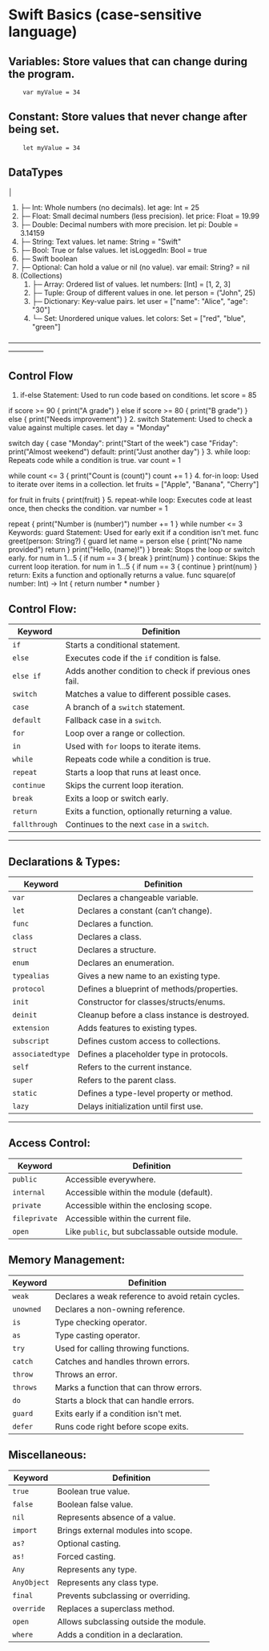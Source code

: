 #  Swift Basics (case-sensitive language)

## Variables: Store values that can change during the program.
		var myValue = 34

## Constant: Store values that never change after being set.
		let myValue = 34

## DataTypes
 │
1. ├─ Int: Whole numbers (no decimals). let age: Int = 25
2. ├─ Float: Small decimal numbers (less precision). let price: Float = 19.99
3. ├─ Double: Decimal numbers with more precision. let pi: Double = 3.14159
4. ├─ String: Text values. let name: String = "Swift"
5. ├─ Bool: True or false values. let isLoggedIn: Bool = true
6. ├─ Swift boolean
7. ├─ Optional: Can hold a value or nil (no value). var email: String? = nil
8. (Collections)
    1. ├─ Array: Ordered list of values. let numbers: [Int] = [1, 2, 3]
    2. ├─ Tuple: Group of different values in one. let person = ("John", 25)
    3. ├─ Dictionary: Key-value pairs. let user = ["name": "Alice", "age": "30"]
    4. └─ Set: Unordered unique values. let colors: Set = ["red", "blue", "green"]

—————————————————————————————————————————

## Control Flow
 
1. if-else Statement: Used to run code based on conditions.
let score = 85

if score >= 90 {
    print("A grade")
} else if score >= 80 {
    print("B grade")
} else {
    print("Needs improvement")
}
2. switch Statement: Used to check a value against multiple cases.
let day = "Monday"

switch day {
case "Monday":
    print("Start of the week")
case "Friday":
    print("Almost weekend")
default:
    print("Just another day")
}
3. while loop: Repeats code while a condition is true.
var count = 1

while count <= 3 {
    print("Count is \(count)")
    count += 1
}
4. for-in loop: Used to iterate over items in a collection.
let fruits = ["Apple", "Banana", "Cherry"]

for fruit in fruits {
    print(fruit)
}
5. repeat-while loop: Executes code at least once, then checks the condition.
var number = 1

repeat {
    print("Number is \(number)")
    number += 1
} while number <= 3
Keywords:
guard Statement: Used for early exit if a condition isn't met.
func greet(person: String?) {
    guard let name = person else {
        print("No name provided")
        return
    }
    print("Hello, \(name)!")
}
break: Stops the loop or switch early.
for num in 1...5 {
    if num == 3 {
        break
    }
    print(num)
}
continue: Skips the current loop iteration.
for num in 1...5 {
    if num == 3 {
        continue
    }
    print(num)
}
return: Exits a function and optionally returns a value.
func square(of number: Int) -> Int {
    return number * number
}


## Control Flow:

| Keyword       | Definition                                             |
| ------------- | ------------------------------------------------------ |
| `if`          | Starts a conditional statement.                        |
| `else`        | Executes code if the `if` condition is false.          |
| `else if`     | Adds another condition to check if previous ones fail. |
| `switch`      | Matches a value to different possible cases.           |
| `case`        | A branch of a `switch` statement.                      |
| `default`     | Fallback case in a `switch`.                           |
| `for`         | Loop over a range or collection.                       |
| `in`          | Used with `for` loops to iterate items.                |
| `while`       | Repeats code while a condition is true.                |
| `repeat`      | Starts a loop that runs at least once.                 |
| `continue`    | Skips the current loop iteration.                      |
| `break`       | Exits a loop or switch early.                          |
| `return`      | Exits a function, optionally returning a value.        |
| `fallthrough` | Continues to the next `case` in a `switch`.            |

---

## Declarations & Types:

| Keyword          | Definition                                    |
| ---------------- | --------------------------------------------- |
| `var`            | Declares a changeable variable.               |
| `let`            | Declares a constant (can’t change).           |
| `func`           | Declares a function.                          |
| `class`          | Declares a class.                             |
| `struct`         | Declares a structure.                         |
| `enum`           | Declares an enumeration.                      |
| `typealias`      | Gives a new name to an existing type.         |
| `protocol`       | Defines a blueprint of methods/properties.    |
| `init`           | Constructor for classes/structs/enums.        |
| `deinit`         | Cleanup before a class instance is destroyed. |
| `extension`      | Adds features to existing types.              |
| `subscript`      | Defines custom access to collections.         |
| `associatedtype` | Defines a placeholder type in protocols.      |
| `self`           | Refers to the current instance.               |
| `super`          | Refers to the parent class.                   |
| `static`         | Defines a type-level property or method.      |
| `lazy`           | Delays initialization until first use.        |

---

## Access Control:

| Keyword       | Definition                                      |
| ------------- | ----------------------------------------------- |
| `public`      | Accessible everywhere.                          |
| `internal`    | Accessible within the module (default).         |
| `private`     | Accessible within the enclosing scope.          |
| `fileprivate` | Accessible within the current file.             |
| `open`        | Like `public`, but subclassable outside module. |


## Memory Management:

| Keyword   | Definition
| --------- 	 | ------------------------------------------------- 
| `weak`   	 | Declares a weak reference to avoid retain cycles. 
| `unowned` | Declares a non-owning reference. 
| `is`    		 | Type checking operator. 
| `as`     	 | Type casting operator.
| `try`    	 | Used for calling throwing functions.
| `catch`  	 | Catches and handles thrown errors.
| `throw`  	 | Throws an error.
| `throws`	 | Marks a function that can throw errors.
| `do`     	 | Starts a block that can handle errors.
| `guard`  	 | Exits early if a condition isn't met.
| `defer` 	 | Runs code right before scope exits.


## Miscellaneous:

| Keyword     | Definition
| ----------- | --------------------------------------
| `true`      	| Boolean true value.
| `false`   	| Boolean false value.
| `nil`       	| Represents absence of a value.
| `import`    | Brings external modules into scope.
| `as?`       	| Optional casting.
| `as!`       	| Forced casting.                        |
| `Any`       	| Represents any type.                   |
| `AnyObject` | Represents any class type.             |
| `final`    	 | Prevents subclassing or overriding.    |
| `override`  | Replaces a superclass method.          |
| `open`      	| Allows subclassing outside the module. |
| `where`     | Adds a condition in a declaration.     |

